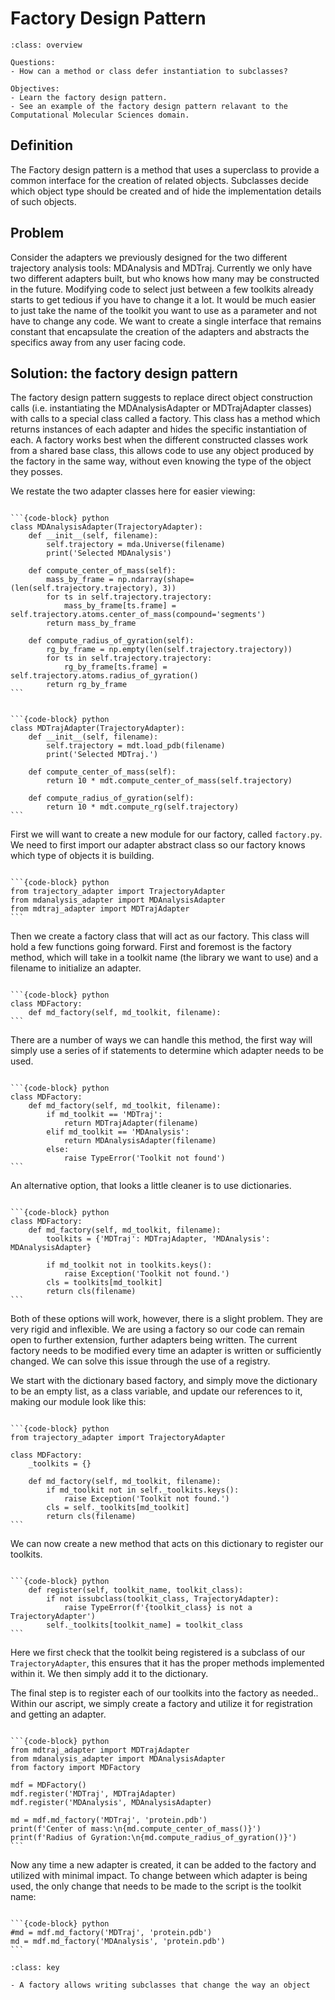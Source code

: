 # Factory Design Pattern

````{admonition} Overview
:class: overview

Questions:
- How can a method or class defer instantiation to subclasses?

Objectives:
- Learn the factory design pattern.
- See an example of the factory design pattern relavant to the Computational Molecular Sciences domain.
````


## Definition

The Factory design pattern is a method that uses a superclass to provide a
common interface for the creation of related objects. Subclasses decide which
object type should be created and of hide the implementation details of such
objects.

## Problem

Consider the adapters we previously designed for the two different trajectory analysis tools: MDAnalysis and MDTraj.
Currently we only have two different adapters built, but who knows how many may be constructed in the future. Modifying code to select just between a few toolkits already starts to get tedious if you have to change it a lot. It would be much easier to just take the name of the toolkit you want to use as a parameter and not have to change any code.
We want to create a single interface that remains constant that encapsulate the creation of the adapters and abstracts the specifics away from any user facing code.

## Solution: the factory design pattern

The factory design pattern suggests to replace direct object construction calls
(i.e. instantiating the MDAnalysisAdapter or MDTrajAdapter classes) with calls to a special class called a factory. This class has a method which returns instances of each adapter and hides the specific instantiation of each.
A factory works best when the different constructed classes work from a shared base class, this allows code to use any object produced by the factory in the same way, without even knowing the type of the object they posses.

We restate the two adapter classes here for easier viewing:
````{tab-set-code} 

```{code-block} python
class MDAnalysisAdapter(TrajectoryAdapter):
    def __init__(self, filename):
        self.trajectory = mda.Universe(filename)
        print('Selected MDAnalysis')

    def compute_center_of_mass(self):
        mass_by_frame = np.ndarray(shape=(len(self.trajectory.trajectory), 3))
        for ts in self.trajectory.trajectory:
            mass_by_frame[ts.frame] = self.trajectory.atoms.center_of_mass(compound='segments')
        return mass_by_frame

    def compute_radius_of_gyration(self):
        rg_by_frame = np.empty(len(self.trajectory.trajectory))
        for ts in self.trajectory.trajectory:
            rg_by_frame[ts.frame] = self.trajectory.atoms.radius_of_gyration()
        return rg_by_frame
```
````


````{tab-set-code} 

```{code-block} python
class MDTrajAdapter(TrajectoryAdapter):
    def __init__(self, filename):
        self.trajectory = mdt.load_pdb(filename)
        print('Selected MDTraj.')
	
    def compute_center_of_mass(self):
        return 10 * mdt.compute_center_of_mass(self.trajectory)
	
    def compute_radius_of_gyration(self):
        return 10 * mdt.compute_rg(self.trajectory)
```
````


First we will want to create a new module for our factory, called `factory.py`.
We need to first import our adapter abstract class so our factory knows which type of objects it is building.

````{tab-set-code} 

```{code-block} python
from trajectory_adapter import TrajectoryAdapter
from mdanalysis_adapter import MDAnalysisAdapter
from mdtraj_adapter import MDTrajAdapter
```
````


Then we create a factory class that will act as our factory. This class will hold a few functions going forward. First and foremost is the factory method, which will take in a toolkit name (the library we want to use) and a filename to initialize an adapter.

````{tab-set-code} 

```{code-block} python
class MDFactory:
    def md_factory(self, md_toolkit, filename):
```
````

There are a number of ways we can handle this method, the first way will simply use a series of if statements to determine which adapter needs to be used.
````{tab-set-code} 

```{code-block} python
class MDFactory:
    def md_factory(self, md_toolkit, filename):
        if md_toolkit == 'MDTraj':
            return MDTrajAdapter(filename)
        elif md_toolkit == 'MDAnalysis':
            return MDAnalysisAdapter(filename)
        else:
            raise TypeError('Toolkit not found')
```
````

An alternative option, that looks a little cleaner is to use dictionaries.
````{tab-set-code} 

```{code-block} python
class MDFactory:
    def md_factory(self, md_toolkit, filename):
        toolkits = {'MDTraj': MDTrajAdapter, 'MDAnalysis': MDAnalysisAdapter}
    
        if md_toolkit not in toolkits.keys():
            raise Exception('Toolkit not found.')
        cls = toolkits[md_toolkit]
        return cls(filename)
```
````


Both of these options will work, however, there is a slight problem. They are very rigid and inflexible. We are using a factory so our code can remain open to further extension, further adapters being written. The current factory needs to be modified every time an adapter is written or sufficiently changed. We can solve this issue through the use of a registry.

We start with the dictionary based factory, and simply move the dictionary to be an empty list, as a class variable, and update our references to it, making our module look like this:
````{tab-set-code} 

```{code-block} python
from trajectory_adapter import TrajectoryAdapter

class MDFactory:
    _toolkits = {}

    def md_factory(self, md_toolkit, filename):
        if md_toolkit not in self._toolkits.keys():
            raise Exception('Toolkit not found.')
        cls = self._toolkits[md_toolkit]
        return cls(filename)
```
````


We can now create a new method that acts on this dictionary to register our toolkits.
````{tab-set-code} 

```{code-block} python
    def register(self, toolkit_name, toolkit_class):
        if not issubclass(toolkit_class, TrajectoryAdapter):
            raise TypeError(f'{toolkit_class} is not a TrajectoryAdapter')
        self._toolkits[toolkit_name] = toolkit_class
```
````

Here we first check that the toolkit being registered is a subclass of our `TrajectoryAdapter`, this ensures that it has the proper methods implemented within it. We then simply add it to the dictionary.

The final step is to register each of our toolkits into the factory as needed.. Within our ascript, we simply create a factory and utilize it for registration and getting an adapter.
````{tab-set-code} 

```{code-block} python
from mdtraj_adapter import MDTrajAdapter
from mdanalysis_adapter import MDAnalysisAdapter
from factory import MDFactory

mdf = MDFactory()
mdf.register('MDTraj', MDTrajAdapter)
mdf.register('MDAnalysis', MDAnalysisAdapter)

md = mdf.md_factory('MDTraj', 'protein.pdb')
print(f'Center of mass:\n{md.compute_center_of_mass()}')
print(f'Radius of Gyration:\n{md.compute_radius_of_gyration()}')
```
````


Now any time a new adapter is created, it can be added to the factory and utilized with minimal impact.
To change between which adapter is being used, the only change that needs to be made to the script is the toolkit name:

````{tab-set-code} 

```{code-block} python
#md = mdf.md_factory('MDTraj', 'protein.pdb')
md = mdf.md_factory('MDAnalysis', 'protein.pdb')
```
````
````{admonition} Key Points
:class: key

- A factory allows writing subclasses that change the way an object
````
